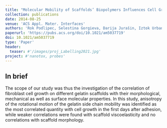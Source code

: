 ```yaml
---
title: "Molecular Mobility of Scaffolds’ Biopolymers Influences Cell Growth"
collection: publications
date: 2014-08-25
venue: 'ACS Appl. Mater. Interfaces'
authors: 'Rok Podlipec, Selestina Gorgieva, Darija Jurašin, Iztok Urbančič, Vanja Kokol, Janez Štrancar'
paperurl: 'https://pubs.acs.org/doi/10.1021/am5037719'
doi: 10.1021/am5037719
type: 'Paper'
header:
  teaser: #'/images/proj_Labelling2021.jpg'
project: #'nanotox, probes'
---
```


In brief 
--------
The scope of our study was thus the investigation of the correlation of fibroblast cell growth on different gelatin scaffolds with their morphological, mechanical as well as surface molecular properties. 
In this study, anisotropy of the rotational motion of the gelatin side chain mobility was identified as the most correlated quantity with cell growth in the first days after adhesion, 
while weaker correlations were found with scaffold viscoelasticity and no correlations with scaffold morphology.
